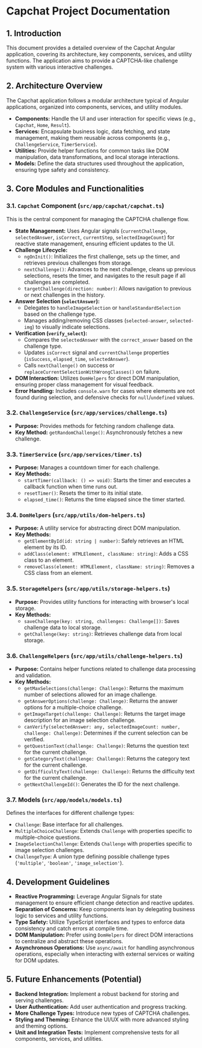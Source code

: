 # Capchat Project Documentation

## 1. Introduction

This document provides a detailed overview of the Capchat Angular application, covering its architecture, key components, services, and utility functions. The application aims to provide a CAPTCHA-like challenge system with various interactive challenges.

## 2. Architecture Overview

The Capchat application follows a modular architecture typical of Angular applications, organized into components, services, and utility modules.

*   **Components:** Handle the UI and user interaction for specific views (e.g., `Capchat`, `Home`, `Result`).
*   **Services:** Encapsulate business logic, data fetching, and state management, making them reusable across components (e.g., `ChallengeService`, `TimerService`).
*   **Utilities:** Provide helper functions for common tasks like DOM manipulation, data transformations, and local storage interactions.
*   **Models:** Define the data structures used throughout the application, ensuring type safety and consistency.

## 3. Core Modules and Functionalities

### 3.1. `Capchat` Component (`src/app/capchat/capchat.ts`)

This is the central component for managing the CAPTCHA challenge flow.

*   **State Management:** Uses Angular signals (`currentChallenge`, `selectedAnswer`, `isCorrect`, `currentStep`, `selectedImageCount`) for reactive state management, ensuring efficient updates to the UI.
*   **Challenge Lifecycle:**
    *   `ngOnInit()`: Initializes the first challenge, sets up the timer, and retrieves previous challenges from storage.
    *   `nextChallenge()`: Advances to the next challenge, cleans up previous selections, resets the timer, and navigates to the result page if all challenges are completed.
    *   `targetChallenge(direction: number)`: Allows navigation to previous or next challenges in the history.
*   **Answer Selection (`selectAnswer`):**
    *   Delegates to `handleImageSelection` or `handleStandardSelection` based on the challenge type.
    *   Manages adding/removing CSS classes (`selected-answer`, `selected-img`) to visually indicate selections.
*   **Verification (`verify_select`):**
    *   Compares the `selectedAnswer` with the `correct_answer` based on the challenge type.
    *   Updates `isCorrect` signal and `currentChallenge` properties (`isSuccess`, `elapsed_time`, `selectedAnswer`).
    *   Calls `nextChallenge()` on success or `replaceCurrentSelectionWithWrongClasses()` on failure.
*   **DOM Interaction:** Utilizes `DomHelpers` for direct DOM manipulation, ensuring proper class management for visual feedback.
*   **Error Handling:** Includes `console.warn` for cases where elements are not found during selection, and defensive checks for `null`/`undefined` values.

### 3.2. `ChallengeService` (`src/app/services/challenge.ts`)

*   **Purpose:** Provides methods for fetching random challenge data.
*   **Key Method:** `getRandomChallenge()`: Asynchronously fetches a new challenge.

### 3.3. `TimerService` (`src/app/services/timer.ts`)

*   **Purpose:** Manages a countdown timer for each challenge.
*   **Key Methods:**
    *   `startTimer(callback: () => void)`: Starts the timer and executes a callback function when time runs out.
    *   `resetTimer()`: Resets the timer to its initial state.
    *   `elapsed_time()`: Returns the time elapsed since the timer started.

### 3.4. `DomHelpers` (`src/app/utils/dom-helpers.ts`)

*   **Purpose:** A utility service for abstracting direct DOM manipulation.
*   **Key Methods:**
    *   `getElementById(id: string | number)`: Safely retrieves an HTML element by its ID.
    *   `addClass(element: HTMLElement, className: string)`: Adds a CSS class to an element.
    *   `removeClass(element: HTMLElement, className: string)`: Removes a CSS class from an element.

### 3.5. `StorageHelpers` (`src/app/utils/storage-helpers.ts`)

*   **Purpose:** Provides utility functions for interacting with browser's local storage.
*   **Key Methods:**
    *   `saveChallenge(key: string, challenges: Challenge[])`: Saves challenge data to local storage.
    *   `getChallenge(key: string)`: Retrieves challenge data from local storage.

### 3.6. `ChallengeHelpers` (`src/app/utils/challenge-helpers.ts`)

*   **Purpose:** Contains helper functions related to challenge data processing and validation.
*   **Key Methods:**
    *   `getMaxSelections(challenge: Challenge)`: Returns the maximum number of selections allowed for an image challenge.
    *   `getAnswerOptions(challenge: Challenge)`: Returns the answer options for a multiple-choice challenge.
    *   `getImageTarget(challenge: Challenge)`: Returns the target image description for an image selection challenge.
    *   `canVerify(selectedAnswer: any, selectedImageCount: number, challenge: Challenge)`: Determines if the current selection can be verified.
    *   `getQuestionText(challenge: Challenge)`: Returns the question text for the current challenge.
    *   `getCategoryText(challenge: Challenge)`: Returns the category text for the current challenge.
    *   `getDifficultyText(challenge: Challenge)`: Returns the difficulty text for the current challenge.
    *   `getNextChallengeId()`: Generates the ID for the next challenge.

### 3.7. Models (`src/app/models/models.ts`)

Defines the interfaces for different challenge types:

*   `Challenge`: Base interface for all challenges.
*   `MultipleChoiceChallenge`: Extends `Challenge` with properties specific to multiple-choice questions.
*   `ImageSelectionChallenge`: Extends `Challenge` with properties specific to image selection challenges.
*   `ChallengeType`: A union type defining possible challenge types (`'multiple'`, `'boolean'`, `'image_selection'`).

## 4. Development Guidelines

*   **Reactive Programming:** Leverage Angular Signals for state management to ensure efficient change detection and reactive updates.
*   **Separation of Concerns:** Keep components lean by delegating business logic to services and utility functions.
*   **Type Safety:** Utilize TypeScript interfaces and types to enforce data consistency and catch errors at compile time.
*   **DOM Manipulation:** Prefer using `DomHelpers` for direct DOM interactions to centralize and abstract these operations.
*   **Asynchronous Operations:** Use `async/await` for handling asynchronous operations, especially when interacting with external services or waiting for DOM updates.

## 5. Future Enhancements (Potential)

*   **Backend Integration:** Implement a robust backend for storing and serving challenges.
*   **User Authentication:** Add user authentication and progress tracking.
*   **More Challenge Types:** Introduce new types of CAPTCHA challenges.
*   **Styling and Theming:** Enhance the UI/UX with more advanced styling and theming options.
*   **Unit and Integration Tests:** Implement comprehensive tests for all components, services, and utilities.